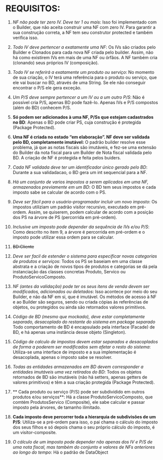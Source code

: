 # REQUISITOS:

1. *NF não pode ter zero IV. Deve ter 1 ou mais*: Isso foi implementado com o Builder, que não aceita construir uma NF com zero IV. Para garantir a sua construção correta, a NF tem seu construtor protected e também verifica isso.

2. *Todo IV deve pertencer a exatamente uma NF*: Os IVs são criados pelo Builder e Clonados para cada nova NF criada pelo builder. Assim, não há como existirem IVs em mais de uma NF ou órfãos. A NF também cria (clonando) seus próprios IV (composição).

3. *Todo IV se referirá a exatamente um produto ou serviço*: No momento de sua criação, o IV terá uma referência para o produto ou serviço, que ele vai buscar no BD, através de uma String. Se ele não conseguir encontrar o P/S ele gera exceção.

4. *Um P/S deve sempre pertencer a um IV ou a um outro P/S*: Não é possível cria P/S, apenas BD pode fazê-lo. Apenas IVs e P/S compostos (além do BD) conhecem P/S.

5. **Só podem ser adicionados à uma NF, P/Ss que estejam cadastrados no BD**: Apenas o BD pode criar PS, cuja construção é protegida (Package Protected).

6. **Uma NF é criada no estado “em elaboração”. NF deve ser validada pelo BD, completamente imutável:** O padrão builder resolve esse problema, já que as notas fiscais são imutáveis, e fez-se uma extensão do Builder da nota fiscal para um Builder de Nota fiscal validada pelo BD. A criação de NF é protegida e feita pelos buiders.

7. *Cada NF validada deve ter um identificador único gerado pelo BD*: Durante a sua validadacao, o BD gera um int sequencial para a NF.

8. *Há um conjunto de varios impostos a serem aplicados em uma NF, armazenados previamente em um BD*: O BD tem seus impostos e cada imposto sabe se calcular de acordo com o PS. 

9. *Deve ser fácil para o usuário-programador incluir um novo imposto*: Os impostos utiliziam um padrão visitor recursivo, executado em pré-ordem. Assim, se quiserem, podem calcular de acordo com a posição dos PS na árvore de PS (percorrida em pré-ordem).

10. *Inclusive um imposto pode depender da sequência de IVs e/ou P/S*: Como descrito no item 9, a árvore é percorrida em pré-ordem e o imposto pode utilizar essa ordem para se calcular.

11. ~~BD:Cliente~~

12. *Deve ser facil de estender o sistema para especificar novas categorias de  produtos e serviços*: Todos os PS se baseiam em uma classe abstrata e a criação de novos tipos de produtos e categorias se dá pela instanciação das classes concretas Produto, Servico ou ProdutoServicoComposto.

13. *NF (antes da validação) pode ter os seus itens de venda devem ser modificados, adicionados ou deletados*: Isso acontece por meio do seu Builder, e não da NF em si, que é imutável. Os métodos de acesso à NF e ao Builder são seguros, sendo ou criada cópias às referências de objetos, ou protegidos ou ainda são retornados valores primitivos.

14. *Código de BD (mesmo que mockado), deve estar completamente separado, desacoplado do restante do sistema em package separado* Todo comportamento de BD é encapsulado pela interface (Facade) de BD, e há apenas uma instância desse objeto (Singleton).

15. *Código de calculo de impostos devem estar separados e desacoplados  de forma a poderem ser modificados sem afetar o resto do sistema*: Utiliza-se uma interface de imposto e a sua implementação é desacoplada, apenas o imposto sabe se resolver.

16. *Todas as entidades armazenados em BD devem corresponder a entidades imutáveis uma vez retirados do BD*: Todos os objetos retornados de BD são imutáveis (não há setters, apenas getters de valores primitivos) e têm a sua criação protegida (Package Protected).

17. ** Cada produto ou serviço (P/S) pode ser subdividido em outros produtos e/ou serviços**: Há a classe ProdutoServicoComposto, que comtém ProdutosServico (Composite), ele sabe calcular e passar imposto pela árvores, de tamanho ilimitado.

18. **Cada imposto deve percorrer toda a hierarquia de subdivisões de um P/S**: Utiliza-se a pré-ordem para isso, o pai chama o cálculo do imposto dos seus filhos e só depois chama o seu próprio cálculo do imposto, é um visitor-composite.

19. *O cálculo de um imposto pode depender não apenas dos IV e P/S de uma nota fiscal, mas também do conjunto e valores de NFs anteriores ao longo do tempo*: Há o padrão de DataObject 




